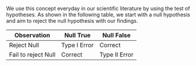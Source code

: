 We use this concept everyday in our scientific literature by using the test of hypotheses. As shown in the following table, we start with a null hypothesis and aim to reject the null hypothesis with our findings. 

| Observation | Null True    |   Null False     |
|-------------|-----------   |------------------|
| Reject Null | Type I Error    | Correct       |
| Fail to reject Null | Correct | Type II Error |
